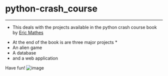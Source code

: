 # python-crash_course
-----
- This deals with the projects available in the python crash course book by [Eric Mathes](https://www.amazon.com/Python-Crash-Course-Eric-Matthes/dp/1718502702)

* At the end of the book is are three major projects *
* An alien game
* A database
* and a web application

Have fun! ![image](https://user-images.githubusercontent.com/99267699/218645888-a5e9e8e1-5236-45b4-9050-85c252969736.png)

